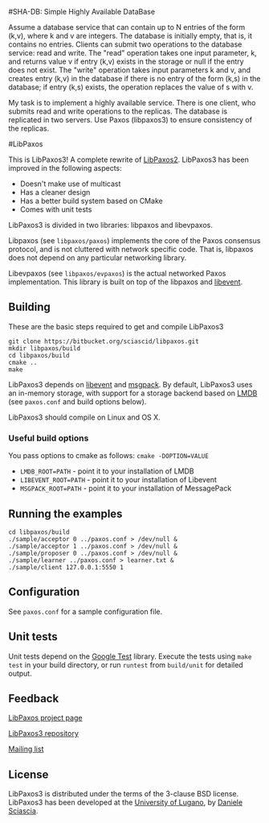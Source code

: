 
#SHA-DB: Simple Highly Available DataBase 

Assume a database service that can contain up to N entries of the form (k,v), where k and v are integers. The database is initially empty, that is, it contains no entries. Clients can submit two operations to the database service: read and write. The "read" operation takes one input parameter, k, and returns value v if entry (k,v) exists in the storage or null if the entry does not exist. The "write" operation takes input parameters k and v, and creates entry (k,v) in the database if there is no entry of the form (k,s) in the database; if entry (k,s) exists, the operation replaces the value of s with v. 

My task is to implement a highly available service. There is one client, who submits read and write operations to the replicas. The database is replicated in two servers. Use Paxos (libpaxos3) to ensure consistency of the replicas. 


#LibPaxos

This is LibPaxos3! A complete rewrite of [LibPaxos2][1].
LibPaxos3 has been improved in the following aspects:

- Doesn't make use of multicast
- Has a cleaner design
- Has a better build system based on CMake
- Comes with unit tests

LibPaxos3 is divided in two libraries: libpaxos and libevpaxos. 

Libpaxos (see ```libpaxos/paxos```) implements the core of the Paxos consensus 
protocol, and is not cluttered with network specific code. That is, libpaxos 
does not depend on any particular networking library.

Libevpaxos (see ```libpaxos/evpaxos```) is the actual networked Paxos 
implementation. This library is built on top of the libpaxos and [libevent][2].

## Building

These are the basic steps required to get and compile LibPaxos3

	git clone https://bitbucket.org/sciascid/libpaxos.git
	mkdir libpaxos/build
	cd libpaxos/build
	cmake ..
	make

LibPaxos3 depends on [libevent][2] and [msgpack][9]. By default, LibPaxos3 uses
an in-memory storage, with support for a storage backend based on [LMDB][10]
(see ```paxos.conf``` and build options below).

LibPaxos3 should compile on Linux and OS X.

### Useful build options

You pass options to cmake as follows: ```cmake -DOPTION=VALUE```

- ```LMDB_ROOT=PATH```  - point it to your installation of LMDB
- ```LIBEVENT_ROOT=PATH``` -  point it to your installation of Libevent
- ```MSGPACK_ROOT=PATH``` - point it to your installation of MessagePack

## Running the examples

	cd libpaxos/build
	./sample/acceptor 0 ../paxos.conf > /dev/null &
	./sample/acceptor 1 ../paxos.conf > /dev/null &
	./sample/proposer 0 ../paxos.conf > /dev/null &
	./sample/learner ../paxos.conf > learner.txt &
	./sample/client 127.0.0.1:5550 1

## Configuration

See ```paxos.conf``` for a sample configuration file.

##  Unit tests

Unit tests depend on the [Google Test][4] library. Execute the tests using 
```make test``` in your build directory, or run ```runtest``` from
```build/unit``` for  detailed output.

## Feedback

[LibPaxos project page][1]

[LibPaxos3 repository][5]

[Mailing list][6]

## License

LibPaxos3 is distributed under the terms of the 3-clause BSD license.
LibPaxos3 has been developed at the [University of Lugano][7],
by [Daniele Sciascia][8].

[1]: http://libpaxos.sourceforge.net
[2]: http://www.libevent.org
[4]: http://code.google.com/p/googletest/
[5]: https://bitbucket.org/sciascid/libpaxos
[6]: https://lists.sourceforge.net/lists/listinfo/libpaxos-general
[7]: http://inf.usi.ch
[8]: http://atelier.inf.usi.ch/~sciascid
[9]: http://www.msgpack.org
[10]: http://symas.com/mdb/
